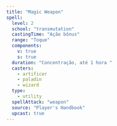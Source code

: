 ```yaml
---
title: "Magic Weapon"
spell:
  level: 2
  school: "transmutation"
  castingTime: "Ação bônus"
  range: "Toque"
  components:
    v: true
    s: true
  duration: "Concentração, até 1 hora "
  casters:
    - artificer
    - paladin
    - wizard
  type:
    - utility
  spellAttack: "weapon"
  source: "Player's Handbook"
  upcast: true
---
```


